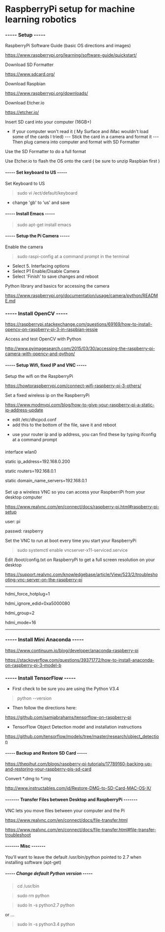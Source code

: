 # RaspberryPi setup for machine learning robotics 


### -----     Setup     -----

RaspberryPi Software Guide (basic OS directions and images) 

https://www.raspberrypi.org/learning/software-guide/quickstart/



Download SD Formatter

https://www.sdcard.org/



Download Raspbian

https://www.raspberrypi.org/downloads/


Download Etcher.io

https://etcher.io/


Insert SD card into your computer (16GB+)

- If your computer won't read it ( My Surface and iMac wouldn't load some of the cards I tried)
--- Stick the card in a camera and format it
--- Then plug camera into computer and format with SD Formatter


Use the SD Formatter to do a full format

Use Etcher.io to flash the OS onto the card ( be sure to unzip Raspbian first )



#### -----    Set keyboard to US     -----


Set Keyboard to US
> sudo vi /ect/default/keyboard
- change 'gb' to 'us' and save


#### -----     Install Emacs     -----

> sudo apt-get install emacs



#### -----     Setup the Pi Camera    -----

Enable the camera
> sudo raspi-config at a command prompt in the terminal
- Select 5. Interfacing options
- Select P1 Enable/Disable Camera
- Select 'Finish' to save changes and reboot


Python library and basics for accessing the camera

https://www.raspberrypi.org/documentation/usage/camera/python/README.md


### -----     Install OpenCV     -----

https://raspberrypi.stackexchange.com/questions/69169/how-to-install-opencv-on-raspberry-pi-3-in-raspbian-jessie


Access and test OpenCV with Python

http://www.pyimagesearch.com/2015/03/30/accessing-the-raspberry-pi-camera-with-opencv-and-python/


#### -----     Setup  Wifi, fixed IP and VNC   -----

Setup the wifi on the RaspberryPi

https://howtoraspberrypi.com/connect-wifi-raspberry-pi-3-others/


Set a fixed wireless ip on the RaspberryPi

https://www.modmypi.com/blog/how-to-give-your-raspberry-pi-a-static-ip-address-update



- edit /etc/dhcpcd.conf 
- add this to the bottom of the file, save it and reboot
* use your router ip and ip address, you can find these by typing ifconfig at a command prompt

#####

interface wlan0

static ip_address=192.168.0.200

static routers=192.168.0.1

static domain_name_servers=192.168.0.1

####


Set up a wireless VNC so you can access your RaspberriPi from your desktop computer

https://www.realvnc.com/en/connect/docs/raspberry-pi.html#raspberry-pi-setup

user: pi

passwd: raspberry



Set the VNC to run at boot every time you start your RaspberryPi

> sudo systemctl enable vncserver-x11-serviced.service



Edit /boot/config.txt on RaspberryPi to get a full screen resolution on your desktop

https://support.realvnc.com/knowledgebase/article/View/523/2/troubleshooting-vnc-server-on-the-raspberry-pi

----

hdmi_force_hotplug=1

hdmi_ignore_edid=0xa5000080

hdmi_group=2

hdmi_mode=16

----


### -----     Install Mini Anaconda     -----

https://www.continuum.io/blog/developer/anaconda-raspberry-pi

https://stackoverflow.com/questions/39371772/how-to-install-anaconda-on-raspberry-pi-3-model-b


### -----     Install TensorFlow     -----

- First check to be sure you are using the Python V3.4 

> python --version

- Then follow the directions here:

https://github.com/samjabrahams/tensorflow-on-raspberry-pi

- TensorFlow Object Detection model and installation instructions

https://github.com/tensorflow/models/tree/master/research/object_detection



#### -----     Backup and Restore SD Card   -----

https://thepihut.com/blogs/raspberry-pi-tutorials/17789160-backing-up-and-restoring-your-raspberry-pis-sd-card

Convert *.dmg to *.img

http://www.instructables.com/id/Restore-DMG-to-SD-Card-MAC-OS-X/


#### -------     Transfer Files between Desktop and RaspberryPi     -------

VNC lets you move files between your computer and the Pi

https://www.realvnc.com/en/connect/docs/file-transfer.html

https://www.realvnc.com/en/connect/docs/file-transfer.html#file-transfer-troubleshoot


#### -------     Misc     -------

You'll want to leave the default /usr/bin/python pointed to 2.7 when installing software (apt-get)


##### -----     Change default Python version     -----

> cd /usr/bin

> sudo rm python

> sudo ln -s python2.7 python

or ...

> sudo ln -s python3.4 python




